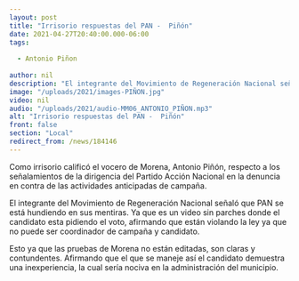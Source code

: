 ```yaml
---
layout: post
title: "Irrisorio respuestas del PAN -  Piñón"
date: 2021-04-27T20:40:00.000-06:00
tags:
  
  - Antonio Piñon
  
author: nil
description: "El integrante del Movimiento de Regeneración Nacional señaló que PAN se está hundiendo en sus mentiras."
image: "/uploads/2021/images-PIÑON.jpg"
video: nil
audio: "/uploads/2021/audio-MM06_ANTONIO_PIÑON.mp3"
alt: "Irrisorio respuestas del PAN -  Piñón"
front: false
section: "Local"
redirect_from: /news/184146
---
```


Como irrisorio calificó el vocero de Morena, Antonio Piñón, respecto a los señalamientos de la dirigencia del Partido Acción Nacional en la denuncia en contra de las actividades anticipadas de campaña. 

El integrante del Movimiento de Regeneración Nacional señaló que PAN se está hundiendo en sus mentiras. Ya que es un video sin parches donde el candidato esta pidiendo el voto, afirmando que están violando la ley ya que no puede ser coordinador de campaña y candidato.

Esto ya que las pruebas de Morena no están editadas, son claras y contundentes. Afirmando que el que se maneje así el candidato demuestra una inexperiencia, la cual sería nociva en la administración del municipio.
